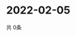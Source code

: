 # 2022-02-05
  共 0条

  <!-- BEGIN -->
  <!-- 最后更新时间Sat Feb 05 2022 22:02:34 GMT+0000 (Coordinated Universal Time) -->
  
  <!-- END -->
  
  